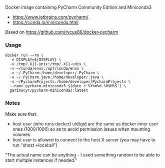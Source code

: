Docker image containing PyCharm Community Edition and Miniconda3
- https://www.jetbrains.com/pycharm/
- https://conda.io/miniconda.html

Based on https://github.com/rycus86/docker-pycharm

### Usage

```
docker run --rm \
  -e DISPLAY=${DISPLAY} \
  -v /tmp/.X11-unix:/tmp/.X11-unix \
  -v ~/conda/envs:/opt/conda/envs \
  -v ~/.PyCharm:/home/developer/.PyCharm \
  -v ~/.PyCharm.java:/home/developer/.java \
  -v ~/PycharmProjects:/home/developer/PycharmProjects \
  --name pycharm-miniconda3_$(date +'%Y%m%d-%H%M%S') \
  garinocyr/pycharm-miniconda3:latest
```

### Notes

Make sure that:
- host user (who runs docker) uid/gid are the same as docker inner user ones (1000/1000) so as to avoid permission issues when mounting volumes 
- host user is allowed to connect to the host X server (you may have to run "xhost +local:all")

"The actual name can be anything - I used something random to be able to start multiple instances if needed."
